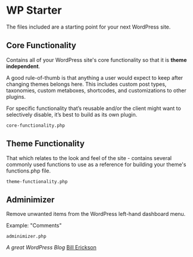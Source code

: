 # WP Starter
The files included are a starting point for your next WordPress site.

## Core Functionality
Contains all of your WordPress site's core functionality so that it is **theme independent**.

A good rule-of-thumb is that anything a user would expect to keep after changing themes belongs here. This includes custom post types, taxonomies, custom metaboxes, shortcodes, and customizations to other plugins.

For specific functionality that’s reusable and/or the client might want to selectively disable, it’s best to build as its own plugin.

`core-functionality.php`

## Theme Functionality
That which relates to the look and feel of the site - contains several commonly used functions to use as a reference for building your theme's functions.php file.

`theme-functionality.php`

## Adminimizer
Remove unwanted items from the WordPress left-hand dashboard menu.

Example: "Comments"

`adminimizer.php`

*A great WordPress Blog*
[Bill Erickson](https://www.billerickson.net/core-functionality-plugin/)
